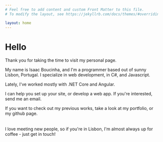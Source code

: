 ```yaml
---
# Feel free to add content and custom Front Matter to this file.
# To modify the layout, see https://jekyllrb.com/docs/themes/#overriding-theme-defaults

layout: home
---
```


# Hello

Thank you for taking the time to visit my personal page.

My name is Isaac Boucinha, and I'm a programmer based out of sunny Lisbon, Portugal. I specialize in web development, in C#, and Javascript.

Lately, I've worked mostly with .NET Core and Angular.

I can help you set up your site, or develop a web app. If you're interested, send me an email.

If you want to check out my previous works, take a look at my portfolio, or my github page.
\
\
\
I love meeting new people, so if you're in Lisbon, I'm almost always up for coffee - just get in touch!


